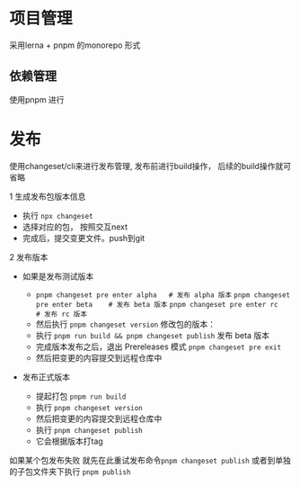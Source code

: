 # 项目管理

采用lerna + pnpm 的monorepo 形式

## 依赖管理
使用pnpm 进行


# 发布

使用changeset/cli来进行发布管理, 发布前进行build操作， 后续的build操作就可省略

1 生成发布包版本信息
- 执行 `npx changeset`
- 选择对应的包， 按照交互next
- 完成后，提交变更文件。push到git

2 发布版本

- 如果是发布测试版本
    - `pnpm changeset pre enter alpha   # 发布 alpha 版本`
      `pnpm changeset pre enter beta    # 发布 beta 版本`
      `pnpm changeset pre enter rc      # 发布 rc 版本`
    - 然后执行 `pnpm changeset version` 修改包的版本：
    - 执行 `pnpm run build && pnpm changeset publish` 发布 beta 版本
    - 完成版本发布之后，退出 Prereleases 模式 `pnpm changeset pre exit`
    - 然后把变更的内容提交到远程仓库中


- 发布正式版本
    - 提起打包 `pnpm run build`
    - 执行 `pnpm changeset version`
    - 然后把变更的内容提交到远程仓库中
    - 执行 `pnpm changeset publish`
    - 它会根据版本打tag

如果某个包发布失败 就先在此重试发布命令`pnpm changeset publish`
或者到单独的子包文件夹下执行 `pnpm publish`